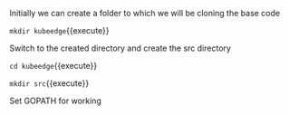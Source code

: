 Initially we can create a folder to which we will be cloning the base code

`mkdir kubeedge`{{execute}}

Switch to the created directory and create the src directory

`cd kubeedge`{{execute}}

`mkdir src`{{execute}}

Set GOPATH for working


